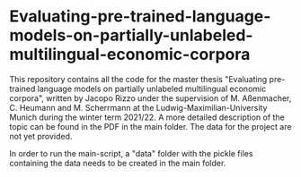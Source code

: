 # Evaluating-pre-trained-language-models-on-partially-unlabeled-multilingual-economic-corpora
This repository contains all the code for the master thesis "Evaluating pre-trained language models on partially unlabeled multilingual economic corpora", written by Jacopo Rizzo under the supervision of M. Aßenmacher, C. Heumann and M. Scherrmann at the Ludwig-Maximilian-University Munich during the winter term 2021/22. 
A more detailed description of the topic can be found in the PDF in the main folder. The data for the project are not yet provided.

In order to run the main-script, a "data" folder with the pickle files containing the data needs to be created in the main folder. 

